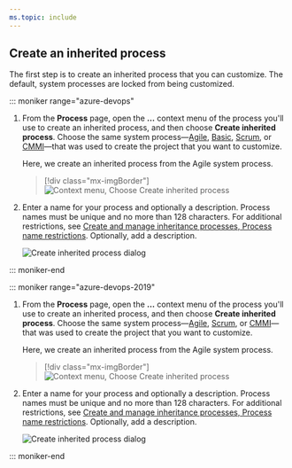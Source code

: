 ```yaml
---
ms.topic: include
---
```


<a id="create-inherited-process"></a>

## Create an inherited process

The first step is to create an inherited process that you can customize. The default, system processes are locked from being customized.

::: moniker range="azure-devops"

1.  From the **Process** page, open the **&hellip;** context menu of the process you'll use to create an inherited process, and then choose **Create inherited process**. Choose the same system process&mdash;[Agile](/azure/devops/boards/work-items/guidance/agile-process), [Basic](/azure/devops/boards/get-started/track-issues-tasks), [Scrum](/azure/devops/boards/work-items/guidance/scrum-process), or [CMMI](/azure/devops/boards/work-items/guidance/cmmi-process)&mdash;that was used to create the project that you want to customize.

    Here, we create an inherited process from the Agile system process.

    > [!div class="mx-imgBorder"]  
    > ![Context menu, Choose Create inherited process](/azure/devops/organizations/settings/work/media/process/create-inherited-process-menu-agile.png)

2.  Enter a name for your process and optionally a description. Process names must be unique and no more than 128 characters. For additional restrictions, see [Create and manage inheritance processes, Process name restrictions](/azure/devops/organizations/settings/work/inheritance-process-model#process-naming). Optionally, add a description.

    ![Create inherited process dialog](/azure/devops/organizations/settings/work/media/process/create-inherited-process-dialog.png)

::: moniker-end

::: moniker range="azure-devops-2019"

1.  From the **Process** page, open the **&hellip;** context menu of the process you'll use to create an inherited process, and then choose **Create inherited process**. Choose the same system process&mdash;[Agile](/azure/devops/boards/work-items/guidance/agile-process), [Scrum](/azure/devops/boards/work-items/guidance/scrum-process), or [CMMI](/azure/devops/boards/work-items/guidance/cmmi-process)&mdash;that was used to create the project that you want to customize.

    Here, we create an inherited process from the Agile system process.

    > [!div class="mx-imgBorder"]  
    > ![Context menu, Choose Create inherited process](/azure/devops/organizations/settings/work/media/process/create-inherited-process-menu-agile.png)

2.  Enter a name for your process and optionally a description. Process names must be unique and no more than 128 characters. For additional restrictions, see [Create and manage inheritance processes, Process name restrictions](/azure/devops/organizations/settings/work/inheritance-process-model#process-naming). Optionally, add a description.

    ![Create inherited process dialog](/azure/devops/organizations/settings/work/media/process/create-inherited-process-dialog.png)

::: moniker-end
